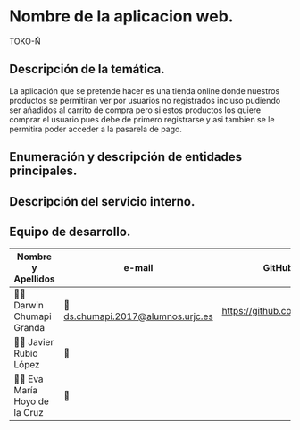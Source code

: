 # Nombre de la aplicacion web.
TOKO-Ñ
## Descripción de la temática.
La aplicación que se pretende hacer es una tienda online donde nuestros productos se permitiran ver por usuarios no registrados incluso pudiendo ser añadidos al carrito de compra pero si estos productos los quiere comprar el usuario pues debe de primero registrarse y asi tambien se le permitira poder acceder a la pasarela de pago.

## Enumeración y descripción de entidades principales.

## Descripción del servicio interno.

## Equipo de desarrollo.
Nombre y Apellidos | e-mail | GitHub
-------------------|----------------------|-----------------
:man_student: Darwin Chumapi Granda | :e-mail: ds.chumapi.2017@alumnos.urjc.es | https://github.com/DSCHG
:man_student: Javier Rubio López | :e-mail:  
:man_student: Eva María Hoyo de la Cruz | :e-mail:  
